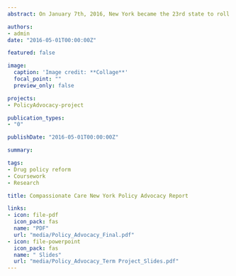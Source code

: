 ```yaml
---
abstract: On January 7th, 2016, New York became the 23rd state to roll out a medical marijuana program. The program's start has been underscored by a growing recognition about the lack of patient access and the state's lukewarm response to addressing the numerous barriers severely ill patients face in trying to access life-saving medicine. This report provides a systematic overview of the program's problems and an evaluation of possible solutions. The report also details the lack of systematic data on various aspects of the program, which poses a significant challenge to program assessment and policy recommendation. Our two main recommendations are the passage of four bills that would significantly improve patient access and a listing of data measure that would assist policymakers and advocates in generating solutions to various problems associated with the program.

authors:
- admin
date: "2016-05-01T00:00:00Z"

featured: false

image:
  caption: 'Image credit: **Collage**'
  focal_point: ""
  preview_only: false

projects:
- PolicyAdvocacy-project

publication_types:
- "0"

publishDate: "2016-05-01T00:00:00Z"

summary:  

tags:
- Drug policy reform
- Coursework
- Research

title: Compassionate Care New York Policy Advocacy Report

links:
- icon: file-pdf
  icon_pack: fas
  name: "PDF"
  url: "media/Policy_Advocacy_Final.pdf"
- icon: file-powerpoint
  icon_pack: fas
  name: " Slides"
  url: "media/Policy_Advocacy_Term Project_Slides.pdf"
---
```

